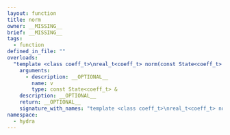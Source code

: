 ```yaml
---
layout: function
title: norm
owner: __MISSING__
brief: __MISSING__
tags:
  - function
defined_in_file: ""
overloads:
  "template <class coeff_t>\nreal_t<coeff_t> norm(const State<coeff_t> &)":
    arguments:
      - description: __OPTIONAL__
        name: v
        type: const State<coeff_t> &
    description: __OPTIONAL__
    return: __OPTIONAL__
    signature_with_names: "template <class coeff_t>\nreal_t<coeff_t> norm(const State<coeff_t> & v)"
namespace:
  - hydra
---
```

